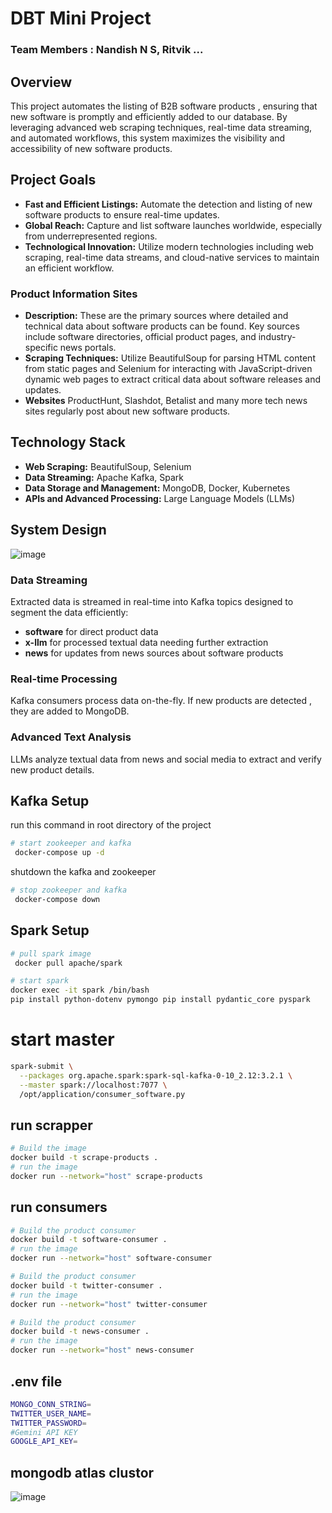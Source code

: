 # DBT Mini Project
 
### Team Members : Nandish N S, Ritvik ...


## Overview

This project automates the listing of B2B software products , ensuring that new software is promptly and efficiently added to our database. By leveraging advanced web scraping techniques, real-time data streaming, and automated workflows, this system maximizes the visibility and accessibility of new software products.

## Project Goals

- **Fast and Efficient Listings:** Automate the detection and listing of new software products to ensure real-time updates.
- **Global Reach:** Capture and list software launches worldwide, especially from underrepresented regions.
- **Technological Innovation:** Utilize modern technologies including web scraping, real-time data streams, and cloud-native services to maintain an efficient workflow.

### Product Information Sites

- **Description:** These are the primary sources where detailed and technical data about software products can be found. Key sources include software directories, official product pages, and industry-specific news portals.
- **Scraping Techniques:** Utilize BeautifulSoup for parsing HTML content from static pages and Selenium for interacting with JavaScript-driven dynamic web pages to extract critical data about software releases and updates.
- **Websites** ProductHunt, Slashdot, Betalist and many more tech news sites regularly post about new software products.

## Technology Stack

- **Web Scraping:** BeautifulSoup, Selenium
- **Data Streaming:** Apache Kafka, Spark
- **Data Storage and Management:** MongoDB, Docker, Kubernetes
- **APIs and Advanced Processing:** Large Language Models (LLMs)

## System Design
![image](https://github.com/nandishns/DBT_Project/assets/92267208/a9e85184-4b6f-4ef2-b71a-0fe425577ac4)


### Data Streaming

Extracted data is streamed in real-time into Kafka topics designed to segment the data efficiently:

- **software** for direct product data
- **x-llm** for processed textual data needing further extraction
- **news** for updates from news sources about software products

### Real-time Processing

Kafka consumers process data on-the-fly. If new products are detected , they are added to MongoDB.

### Advanced Text Analysis

LLMs analyze textual data from news and social media to extract and verify new product details.


## Kafka Setup

run this command in root directory of the project

```bash
# start zookeeper and kafka
 docker-compose up -d
```

shutdown the kafka and zookeeper

```bash
# stop zookeeper and kafka
 docker-compose down
```
## Spark Setup
```bash
# pull spark image
 docker pull apache/spark

# start spark
docker exec -it spark /bin/bash
pip install python-dotenv pymongo pip install pydantic_core pyspark
```

# start master
```bash
spark-submit \
  --packages org.apache.spark:spark-sql-kafka-0-10_2.12:3.2.1 \
  --master spark://localhost:7077 \
  /opt/application/consumer_software.py
```

## run scrapper

```bash
# Build the image
docker build -t scrape-products .
# run the image
docker run --network="host" scrape-products
```

## run consumers

```bash
# Build the product consumer
docker build -t software-consumer .
# run the image
docker run --network="host" software-consumer
```

```bash
# Build the product consumer
docker build -t twitter-consumer .
# run the image
docker run --network="host" twitter-consumer
```

```bash
# Build the product consumer
docker build -t news-consumer .
# run the image
docker run --network="host" news-consumer
```

## .env file
```bash  
MONGO_CONN_STRING=
TWITTER_USER_NAME=
TWITTER_PASSWORD=
#Gemini API KEY
GOOGLE_API_KEY=
```


## mongodb atlas clustor
![image](https://github.com/Manoj-2702/G2Hack_TryCatchDevs/assets/92267208/a5e87fd9-2b8c-4b7d-a45e-50089ddbfaca)


